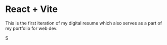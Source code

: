 # React + Vite

This is the first iteration of 
my digital resume which also serves as
a part of my portfolio for web dev.

S
